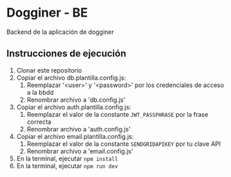 # Dogginer - BE

Backend de la aplicación de dogginer

## Instrucciones de ejecución

<ol>
<li>Clonar este repositorio</li>
<li>Copiar el archivo db.plantilla.config.js:
<ol>
<li>Reemplazar '&lt;user&gt;' y '&lt;password&gt;' por los credenciales de acceso a la bbdd</li>
<li>Renombrar archivo a 'db.config.js'</li>
</ol>
</li>
<li>Copiar el archivo auth.plantilla.config.js:
<ol>
<li>Reemplazar el valor de la constante <code>JWT_PASSPHRASE</code> por la frase correcta</li>
<li>Renombrar archivo a 'auth.config.js'</li>
</ol>
</li>
<li>Copiar el archivo email.plantilla.config.js:
<ol>
<li>Reemplazar el valor de la constante <code>SENDGRIDAPIKEY</code> por tu clave API</li>
<li>Renombrar archivo a 'email.config.js'</li>
</ol>
</li>
<li>En la terminal, ejecutar <code>npm install</code></li>
<li>En la terminal, ejecutar <code>npm run dev</code></li>
</ol>
